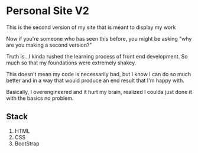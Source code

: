 # Personal Site V2

This is the second version of my site that is meant to display my work

Now if you're someone who has seen this before, you might be asking "why are you making a second version?"

Truth is...I kinda rushed the learning process of front end development. So much so that my foundations were extremely shakey.

This doesn't mean my code is necessarily bad, but I know I can do so much better and in a way that would produce an end result that I'm happy with.

Basically, I overengineered and it hurt my brain, realized I coulda just done it with the basics no problem.

## Stack

1. HTML
2. CSS
3. BootStrap